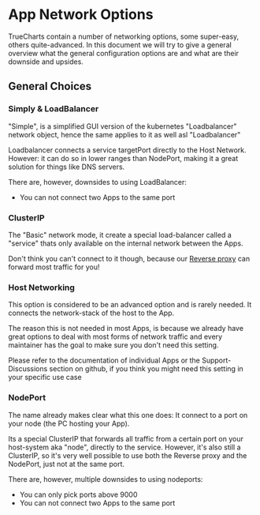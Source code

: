 # App Network Options

TrueCharts contain a number of networking options, some super-easy, others quite-advanced. In this document we will try to give a general overview what the general configuration options are and what are their downside and upsides.

## General Choices

### Simply & LoadBalancer

"Simple", is a simplified GUI version of the kubernetes "Loadbalancer" network object, hence the same applies to it as well asl "Loadbalancer"

Loadbalancer connects a service targetPort directly to the Host Network. However: it can do so in lower ranges than NodePort, making it a great solution for things like DNS servers.

There are, however, downsides to using LoadBalancer:

- You can not connect two Apps to the same port

### ClusterIP

The "Basic" network mode, it create a special load-balancer called a "service" thats only available on the internal network between the Apps.

Don't think you can't connect to it though, because our [Reverse proxy](https://wiki.truecharts.org/general/reverse-proxy/) can forward most traffic for you!


### Host Networking

This option is considered to be an advanced option and is rarely needed. It connects the network-stack of the host to the App.

The reason this is not needed in most Apps, is because we already have great options to deal with most forms of network traffic and every maintainer has the goal to make sure you don't need this setting.

Please refer to the documentation of individual Apps or the Support-Discussions section on github, if you think you might need this setting in your specific use case


### NodePort

The name already makes clear what this one does: It connect to a port on your node (the PC hosting your App).

Its a special ClusterIP that forwards all traffic from a certain port on your host-system aka "node", directly to the service. However, it's also still a ClusterIP, so it's very well possible to use both the Reverse proxy and the NodePort, just not at the same port.

There are, however, multiple downsides to using nodeports:

- You can only pick ports above 9000
- You can not connect two Apps to the same port



